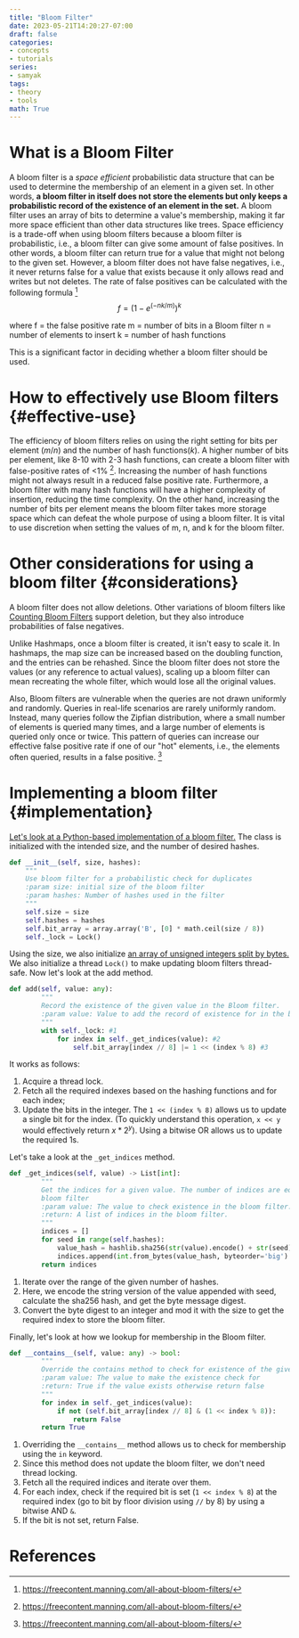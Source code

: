 ```yaml
---
title: "Bloom Filter"
date: 2023-05-21T14:20:27-07:00
draft: false
categories:
- concepts
- tutorials
series:
- samyak
tags:
- theory
- tools
math: True
---
```


# What is a Bloom Filter

A bloom filter is a _space efficient_ probabilistic data structure that can be used to determine the membership of an element in a given set. In other words, **a bloom filter in itself does not store the elements but only keeps a probabilistic record of the existence of an element in the set.** A bloom filter uses an array of bits to determine a value's membership, making it far more space efficient than other data structures like trees.
Space efficiency is a trade-off when using bloom filters because a bloom filter is probabilistic, i.e., a bloom filter can give some amount of false positives. In other words, a bloom filter can return true for a value that might not belong to the given set. However, a bloom filter does not have false negatives, i.e., it never returns false for a value that exists because it only allows read and writes but not deletes.
The rate of false positives can be calculated with the following formula [^1]
$$f = {(1-e^{(-nk/m)})}^k$$

where
f = the false positive rate
m = number of bits in a Bloom filter
n = number of elements to insert
k = number of hash functions

This is a significant factor in deciding whether a bloom filter should be used.

# How to effectively use Bloom filters {#effective-use}

The efficiency of bloom filters relies on using the right setting for bits per element ($m/n$) and the number of hash functions($k$). A higher number of bits per element, like 8-10 with 2-3 hash functions, can create a bloom filter with false-positive rates of <1% [^1].
Increasing the number of hash functions might not always result in a reduced false positive rate. Furthermore, a bloom filter with many hash functions will have a higher complexity of insertion, reducing the time complexity. On the other hand, increasing the number of bits per element means the bloom filter takes more storage space which can defeat the whole purpose of using a bloom filter. It is vital to use discretion when setting the values of m, n, and k for the bloom filter.

# Other considerations for using a bloom filter {#considerations}

A bloom filter does not allow deletions. Other variations of bloom filters like [Counting Bloom Filters](https://en.wikipedia.org/wiki/Counting_Bloom_filter) support deletion, but they also introduce probabilities of false negatives.

Unlike Hashmaps, once a bloom filter is created, it isn't easy to scale it. In hashmaps, the map size can be increased based on the doubling function, and the entries can be rehashed. Since the bloom filter does not store the values (or any reference to actual values), scaling up a bloom filter can mean recreating the whole filter, which would lose all the original values.

Also, Bloom filters are vulnerable when the queries are not drawn uniformly and randomly. Queries in real-life scenarios are rarely uniformly random. Instead, many queries follow the Zipfian distribution, where a small number of elements is queried many times, and a large number of elements is queried only once or twice. This pattern of queries can increase our effective false positive rate if one of our "hot" elements, i.e., the elements often queried, results in a false positive. [^1]

# Implementing a bloom filter {#implementation}

[Let's look at a Python-based implementation of a bloom filter.](https://github.com/AnshumanTripathi/leetcode/blob/master/python_problems/duplicate_id_checker.py) The class is initialized with the intended size, and the number of desired hashes.

```python
def __init__(self, size, hashes):
    """
    Use bloom filter for a probabilistic check for duplicates
    :param size: initial size of the bloom filter
    :param hashes: Number of hashes used in the filter
    """
    self.size = size
    self.hashes = hashes
    self.bit_array = array.array('B', [0] * math.ceil(size / 8))
    self._lock = Lock()
```

Using the size, we also initialize [an array of unsigned integers split by bytes.](https://docs.python.org/3/library/array.html) We also initialize a thread `Lock()` to make updating bloom filters thread-safe.
Now let's look at the add method.

```python
def add(self, value: any):
        """
        Record the existence of the given value in the Bloom filter.
        :param value: Value to add the record of existence for in the bloom filter.
        """
        with self._lock: #1
            for index in self._get_indices(value): #2
                self.bit_array[index // 8] |= 1 << (index % 8) #3
```
It works as follows:
1. Acquire a thread lock.
2. Fetch all the required indexes based on the hashing functions and for each index;
3. Update the bits in the integer. The `1 << (index % 8)` allows us to update a single bit for the index. (To quickly understand this operation, `x << y` would effectively return $x*2^{y}$). Using a bitwise OR allows us to update the required 1s.

Let's take a look at the `_get_indices` method.

```python
def _get_indices(self, value) -> List[int]:
        """
        Get the indices for a given value. The number of indices are equivalent to the number of hashes used in the
        bloom filter
        :param value: The value to check existence in the bloom filter.
        :return: A list of indices in the bloom filter.
        """
        indices = []
        for seed in range(self.hashes):
            value_hash = hashlib.sha256(str(value).encode() + str(seed).encode()).digest()
            indices.append(int.from_bytes(value_hash, byteorder='big') % self.size)
        return indices
```

1. Iterate over the range of the given number of hashes.
2. Here, we encode the string version of the value appended with seed, calculate the sha256 hash, and get the byte message digest.
3. Convert the byte digest to an integer and mod it with the size to get the required index to store the bloom filter.

Finally, let's look at how we lookup for membership in the Bloom filter.

```python
def __contains__(self, value: any) -> bool:
        """
        Override the contains method to check for existence of the given value in the bloom filter.
        :param value: The value to make the existence check for
        :return: True if the value exists otherwise return false
        """
        for index in self._get_indices(value):
            if not (self.bit_array[index // 8] & (1 << index % 8)):
                return False
        return True
```

1. Overriding the `__contains__` method allows us to check for membership using the `in` keyword.
2. Since this method does not update the bloom filter, we don't need thread locking.
3. Fetch all the required indices and iterate over them.
4. For each index, check if the required bit is set (`1 << index % 8`) at the required index (go to bit by floor division using `//` by 8) by using a bitwise AND `&`.
5. If the bit is not set, return False.

# References

[^1]: https://freecontent.manning.com/all-about-bloom-filters/
